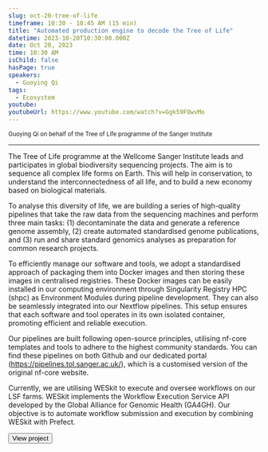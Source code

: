 ```yaml
---
slug: oct-20-tree-of-life
timeframe: 10:30 - 10:45 AM (15 min)
title: "Automated production engine to decode the Tree of Life"
datetime: 2023-10-20T10:30:00.000Z
date: Oct 20, 2023
time: 10:30 AM
isChild: false
hasPage: true
speakers:
  - Guoying Qi
tags:
  - Ecosystem
youtube:
youtubeUrl: https://www.youtube.com/watch?v=Ggk59FOwvMo
---
```

<div className="mb-4">
  <small className="typo-small">
    Guoying Qi on behalf of the Tree of Life programme of the Sanger Institute
  </small>
</div>

<hr className="border-t border-gray-50 mb-4 opacity-20" />

The Tree of Life programme at the Wellcome Sanger Institute leads and participates in global biodiversity sequencing projects. The aim is to sequence all complex life forms on Earth. This will help in conservation, to understand the interconnectedness of all life, and to build a new economy based on biological materials.

To analyse this diversity of life, we are building a series of high-quality pipelines that take the raw data from the sequencing machines and perform three main tasks: (1) decontaminate the data and generate a reference genome assembly, (2) create automated standardised genome publications, and (3) run and share standard genomics analyses as preparation for common research projects.

To efficiently manage our software and tools, we adopt a standardised approach of packaging them into Docker images and then storing these images in centralised registries. These Docker images can be easily installed in our computing environment through Singularity Registry HPC (shpc) as Environment Modules during pipeline development. They can also be seamlessly integrated into our Nextflow pipelines. This setup ensures that each software and tool operates in its own isolated container, promoting efficient and reliable execution.

Our pipelines are built following open-source principles, utilising nf-core templates and tools to adhere to the highest community standards. You can find these pipelines on both Github and our dedicated portal (https://pipelines.tol.sanger.ac.uk/), which is a customised version of the original nf-core website.

Currently, we are utilising WESkit to execute and oversee workflows on our LSF farms. WESkit implements the Workflow Execution Service API developed by the Global Alliance for Genomic Health (GA4GH). Our objective is to automate workflow submission and execution by combining WESkit with Prefect.

<div>
  <Button to="https://pipelines.tol.sanger.ac.uk/" variant="secondary" size="md" arrow>
    View project
  </Button>
</div>
